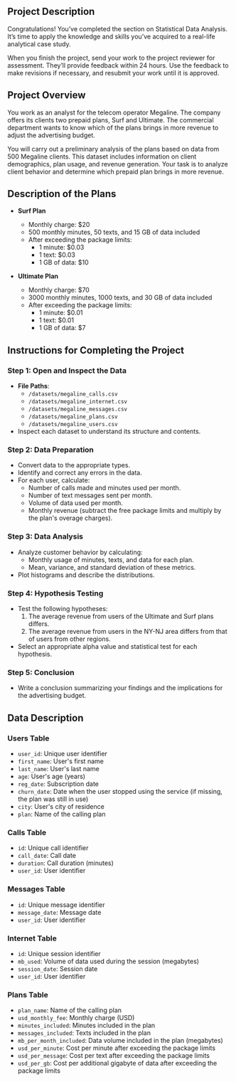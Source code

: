 ## Project Description
Congratulations! You’ve completed the section on Statistical Data Analysis. It’s time to apply the knowledge and skills you’ve acquired to a real-life analytical case study.

When you finish the project, send your work to the project reviewer for assessment. They’ll provide feedback within 24 hours. Use the feedback to make revisions if necessary, and resubmit your work until it is approved.

## Project Overview
You work as an analyst for the telecom operator Megaline. The company offers its clients two prepaid plans, Surf and Ultimate. The commercial department wants to know which of the plans brings in more revenue to adjust the advertising budget.

You will carry out a preliminary analysis of the plans based on data from 500 Megaline clients. This dataset includes information on client demographics, plan usage, and revenue generation. Your task is to analyze client behavior and determine which prepaid plan brings in more revenue.

## Description of the Plans
- **Surf Plan**
  - Monthly charge: $20
  - 500 monthly minutes, 50 texts, and 15 GB of data included
  - After exceeding the package limits:
    - 1 minute: $0.03
    - 1 text: $0.03
    - 1 GB of data: $10

- **Ultimate Plan**
  - Monthly charge: $70
  - 3000 monthly minutes, 1000 texts, and 30 GB of data included
  - After exceeding the package limits:
    - 1 minute: $0.01
    - 1 text: $0.01
    - 1 GB of data: $7

## Instructions for Completing the Project

### Step 1: Open and Inspect the Data
- **File Paths**:
  - `/datasets/megaline_calls.csv`
  - `/datasets/megaline_internet.csv`
  - `/datasets/megaline_messages.csv`
  - `/datasets/megaline_plans.csv`
  - `/datasets/megaline_users.csv`
- Inspect each dataset to understand its structure and contents.

### Step 2: Data Preparation
- Convert data to the appropriate types.
- Identify and correct any errors in the data.
- For each user, calculate:
  - Number of calls made and minutes used per month.
  - Number of text messages sent per month.
  - Volume of data used per month.
  - Monthly revenue (subtract the free package limits and multiply by the plan's overage charges).

### Step 3: Data Analysis
- Analyze customer behavior by calculating:
  - Monthly usage of minutes, texts, and data for each plan.
  - Mean, variance, and standard deviation of these metrics.
- Plot histograms and describe the distributions.

### Step 4: Hypothesis Testing
- Test the following hypotheses:
  1. The average revenue from users of the Ultimate and Surf plans differs.
  2. The average revenue from users in the NY-NJ area differs from that of users from other regions.
- Select an appropriate alpha value and statistical test for each hypothesis.

### Step 5: Conclusion
- Write a conclusion summarizing your findings and the implications for the advertising budget.

## Data Description

### Users Table
- `user_id`: Unique user identifier
- `first_name`: User's first name
- `last_name`: User's last name
- `age`: User's age (years)
- `reg_date`: Subscription date
- `churn_date`: Date when the user stopped using the service (if missing, the plan was still in use)
- `city`: User's city of residence
- `plan`: Name of the calling plan

### Calls Table
- `id`: Unique call identifier
- `call_date`: Call date
- `duration`: Call duration (minutes)
- `user_id`: User identifier

### Messages Table
- `id`: Unique message identifier
- `message_date`: Message date
- `user_id`: User identifier

### Internet Table
- `id`: Unique session identifier
- `mb_used`: Volume of data used during the session (megabytes)
- `session_date`: Session date
- `user_id`: User identifier

### Plans Table
- `plan_name`: Name of the calling plan
- `usd_monthly_fee`: Monthly charge (USD)
- `minutes_included`: Minutes included in the plan
- `messages_included`: Texts included in the plan
- `mb_per_month_included`: Data volume included in the plan (megabytes)
- `usd_per_minute`: Cost per minute after exceeding the package limits
- `usd_per_message`: Cost per text after exceeding the package limits
- `usd_per_gb`: Cost per additional gigabyte of data after exceeding the package limits
